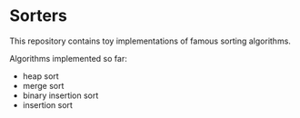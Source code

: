 # Sorters

This repository contains toy implementations of famous sorting algorithms.

Algorithms implemented so far:
* heap sort
* merge sort
* binary insertion sort
* insertion sort
